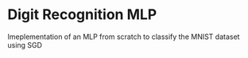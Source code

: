 # Digit Recognition MLP
Imeplementation of an MLP from scratch to classify the MNIST dataset using SGD
